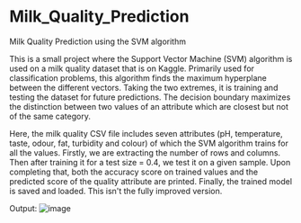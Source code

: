 # Milk_Quality_Prediction
Milk Quality Prediction using the SVM algorithm

This is a small project where the Support Vector Machine (SVM) algorithm is used on a milk quality dataset that is on Kaggle.
Primarily used for classification problems, this algorithm finds the maximum hyperplane between the different vectors. Taking the two extremes, it is training and testing the dataset for future predictions. The decision boundary maximizes the distinction between two values of an attribute which are closest but not of the same category.

Here, the milk quality CSV file includes seven attributes (pH, temperature, taste, odour, fat, turbidity and colour) of which the SVM algorithm trains for all the values. 
Firstly, we are extracting the number of rows and columns. Then after training it for a test size = 0.4, we test it on a given sample. Upon completing that, both the accuracy score on trained values and the predicted score of the quality attribute are printed. Finally, the trained model is saved and loaded.
This isn't the fully improved version.

Output:
![image](https://github.com/ShifaliSanthosh/Milk_Quality_Prediction/assets/116059111/fbec6008-629d-42fb-a24b-25380657100a)

